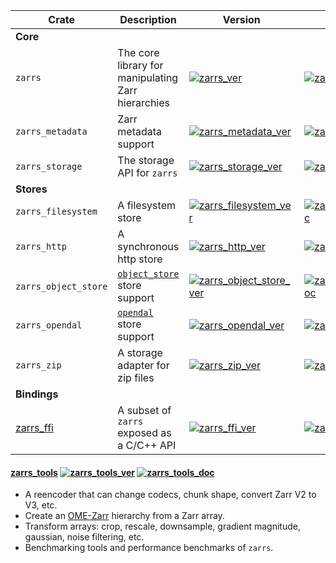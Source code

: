 | Crate | Description | Version | Docs |
| ----- | ----------- | ------- | ---- |
| **Core** |
| `zarrs` | The core library for manipulating Zarr hierarchies | [![zarrs_ver]](https://crates.io/crates/zarrs) | [![zarrs_doc]](https://docs.rs/zarrs) |
| `zarrs_metadata` | Zarr metadata support | [![zarrs_metadata_ver]](https://crates.io/crates/zarrs_metadata) | [![zarrs_metadata_doc]](https://docs.rs/zarrs_metadata) |
| `zarrs_storage` | The storage API for `zarrs` | [![zarrs_storage_ver]](https://crates.io/crates/zarrs_storage) | [![zarrs_storage_doc]](https://docs.rs/zarrs_storage) |
| **Stores** |
| `zarrs_filesystem` | A filesystem store | [![zarrs_filesystem_ver]](https://crates.io/crates/zarrs_filesystem) | [![zarrs_filesystem_doc]](https://docs.rs/zarrs_filesystem) |
| `zarrs_http` | A synchronous http store | [![zarrs_http_ver]](https://crates.io/crates/zarrs_http) | [![zarrs_http_doc]](https://docs.rs/zarrs_http) |
| `zarrs_object_store` | [`object_store`](https://docs.rs/object_store/latest/object_store/) store support | [![zarrs_object_store_ver]](https://crates.io/crates/zarrs_object_store) | [![zarrs_object_store_doc]](https://docs.rs/zarrs_object_store) |
| `zarrs_opendal` | [`opendal`](https://docs.rs/opendal/latest/opendal/) store support | [![zarrs_opendal_ver]](https://crates.io/crates/zarrs_opendal) | [![zarrs_opendal_doc]](https://docs.rs/zarrs_opendal) |
| `zarrs_zip` | A storage adapter for zip files | [![zarrs_zip_ver]](https://crates.io/crates/zarrs_zip) | [![zarrs_zip_doc]](https://docs.rs/zarrs_zip) |
| **Bindings** |
| [zarrs_ffi] | A subset of `zarrs` exposed as a C/C++ API | [![zarrs_ffi_ver]](https://crates.io/crates/zarrs_ffi) | [![zarrs_ffi_doc]](https://docs.rs/zarrs_ffi) |

[zarrs_ver]: https://img.shields.io/crates/v/zarrs.svg
[zarrs_doc]: https://docs.rs/zarrs/badge.svg
[zarrs_metadata_ver]: https://img.shields.io/crates/v/zarrs_metadata.svg
[zarrs_metadata_doc]: https://docs.rs/zarrs_metadata/badge.svg
[zarrs_storage_ver]: https://img.shields.io/crates/v/zarrs_storage.svg
[zarrs_storage_doc]: https://docs.rs/zarrs_storage/badge.svg
[zarrs_filesystem_ver]: https://img.shields.io/crates/v/zarrs_filesystem.svg
[zarrs_filesystem_doc]: https://docs.rs/zarrs_filesystem/badge.svg
[zarrs_http_ver]: https://img.shields.io/crates/v/zarrs_http.svg
[zarrs_http_doc]: https://docs.rs/zarrs_http/badge.svg
[zarrs_object_store_ver]: https://img.shields.io/crates/v/zarrs_object_store.svg
[zarrs_object_store_doc]: https://docs.rs/zarrs_object_store/badge.svg
[zarrs_opendal_ver]: https://img.shields.io/crates/v/zarrs_opendal.svg
[zarrs_opendal_doc]: https://docs.rs/zarrs_opendal/badge.svg
[zarrs_zip_ver]: https://img.shields.io/crates/v/zarrs_zip.svg
[zarrs_zip_doc]: https://docs.rs/zarrs_zip/badge.svg
[zarrs_ffi_ver]: https://img.shields.io/crates/v/zarrs_ffi.svg
[zarrs_ffi_doc]: https://docs.rs/zarrs_ffi/badge.svg
[zarrs_ffi]: https://github.com/LDeakin/zarrs_ffi
[zarrs_tools_ver]: https://img.shields.io/crates/v/zarrs_tools.svg
[zarrs_tools_doc]: https://docs.rs/zarrs_tools/badge.svg

#### [zarrs_tools] [![zarrs_tools_ver]](https://crates.io/crates/zarrs_tools) [![zarrs_tools_doc]](https://docs.rs/zarrs_tools)

[zarrs_tools]: https://github.com/LDeakin/zarrs_tools
[zarrs_tools_ver]: https://img.shields.io/crates/v/zarrs_tools.svg
[zarrs_tools_doc]: https://docs.rs/zarrs_tools/badge.svg

  - A reencoder that can change codecs, chunk shape, convert Zarr V2 to V3, etc.
  - Create an [OME-Zarr](https://ngff.openmicroscopy.org/latest/) hierarchy from a Zarr array.
  - Transform arrays: crop, rescale, downsample, gradient magnitude, gaussian, noise filtering, etc.
  - Benchmarking tools and performance benchmarks of `zarrs`.
